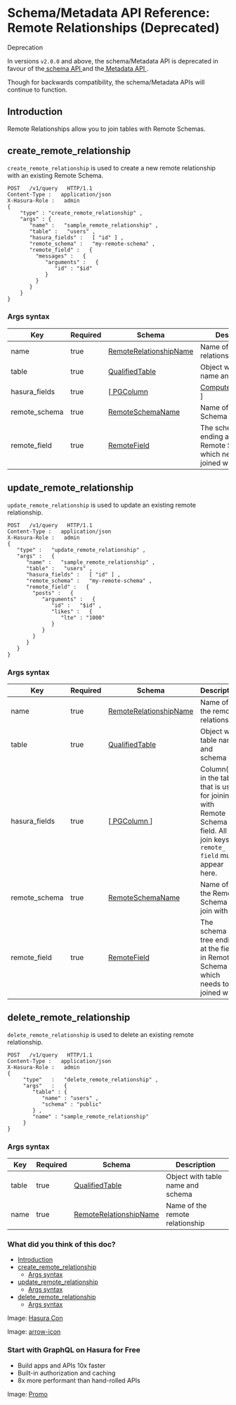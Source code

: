 # Schema/Metadata API Reference: Remote Relationships (Deprecated)

Deprecation

In versions `v2.0.0` and above, the schema/Metadata API is deprecated in
favour of the[ schema API ](https://hasura.io/docs/latest/api-reference/schema-api/index/)and the[ Metadata API ](https://hasura.io/docs/latest/api-reference/metadata-api/index/).

Though for backwards compatibility, the schema/Metadata APIs will
continue to function.

## Introduction​

Remote Relationships allow you to join tables with Remote Schemas.

## create_remote_relationship​

 `create_remote_relationship` is used to create a new remote relationship
with an existing Remote Schema.

```
POST   /v1/query   HTTP/1.1
Content-Type :   application/json
X-Hasura-Role :   admin
{
    "type" : "create_remote_relationship" ,
    "args" : {
       "name" :   "sample_remote_relationship" ,
       "table" :   "users" ,
       "hasura_fields" :   [ "id" ] ,
       "remote_schema" :   "my-remote-schema" ,
       "remote_field" :   {
         "messages" :   {
            "arguments" :   {
               "id" : "$id"
            }
         }
       }
    }
}
```

### Args syntax​

| Key | Required | Schema | Description |
|---|---|---|---|
| name | true | [ RemoteRelationshipName ](https://hasura.io/docs/latest/api-reference/syntax-defs/#remoterelationshipname) | Name of the remote relationship |
| table | true | [ QualifiedTable ](https://hasura.io/docs/latest/api-reference/syntax-defs/#qualifiedtable) | Object with table name and schema |
| hasura_fields | true | [[ PGColumn ](https://hasura.io/docs/latest/api-reference/syntax-defs/#pgcolumn)|[ ComputedFieldName ](https://hasura.io/docs/latest/api-reference/syntax-defs/#computedfieldname)] | Column/Computed field(s) in the table that is used for joining with Remote Schema field. All join keys in `remote_ field` must appear here. |
| remote_schema | true | [ RemoteSchemaName ](https://hasura.io/docs/latest/api-reference/syntax-defs/#remoteschemaname) | Name of the Remote Schema to join with |
| remote_field | true | [ RemoteField ](https://hasura.io/docs/latest/api-reference/syntax-defs/#remotefield) | The schema tree ending at the field in Remote Schema which needs to be joined with. |


## update_remote_relationship​

 `update_remote_relationship` is used to update an existing remote relationship.

```
POST   /v1/query   HTTP/1.1
Content-Type :   application/json
X-Hasura-Role :   admin
{
   "type" :   "update_remote_relationship" ,
   "args" :   {
      "name" :   "sample_remote_relationship" ,
      "table" :   "users" ,
      "hasura_fields" :   [ "id" ] ,
      "remote_schema" :   "my-remote-schema" ,
      "remote_field" :   {
        "posts" :   {
           "arguments" :   {
              "id" :   "$id" ,
              "likes" :   {
                 "lte" : "1000"
              }
           }
        }
      }
   }
}
```

### Args syntax​

| Key | Required | Schema | Description |
|---|---|---|---|
| name | true | [ RemoteRelationshipName ](https://hasura.io/docs/latest/api-reference/syntax-defs/#remoterelationshipname) | Name of the remote relationship |
| table | true | [ QualifiedTable ](https://hasura.io/docs/latest/api-reference/syntax-defs/#qualifiedtable) | Object with table name and schema |
| hasura_fields | true | [[ PGColumn ](https://hasura.io/docs/latest/api-reference/syntax-defs/#pgcolumn)] | Column(s) in the table that is used for joining with Remote Schema field. All join keys in `remote_ field` must appear here. |
| remote_schema | true | [ RemoteSchemaName ](https://hasura.io/docs/latest/api-reference/syntax-defs/#remoteschemaname) | Name of the Remote Schema to join with |
| remote_field | true | [ RemoteField ](https://hasura.io/docs/latest/api-reference/syntax-defs/#remotefield) | The schema tree ending at the field in Remote Schema which needs to be joined with. |


## delete_remote_relationship​

 `delete_remote_relationship` is used to delete an existing remote relationship.

```
POST   /v1/query   HTTP/1.1
Content-Type :   application/json
X-Hasura-Role :   admin
{
     "type"   :   "delete_remote_relationship" ,
     "args"   :   {
        "table" : {
           "name" : "users" ,
           "schema" : "public"
        } ,
        "name" : "sample_remote_relationship"
     }
}
```

### Args syntax​

| Key | Required | Schema | Description |
|---|---|---|---|
| table | true | [ QualifiedTable ](https://hasura.io/docs/latest/api-reference/syntax-defs/#qualifiedtable) | Object with table name and schema |
| name | true | [ RemoteRelationshipName ](https://hasura.io/docs/latest/api-reference/syntax-defs/#remoterelationshipname) | Name of the remote relationship |


### What did you think of this doc?

- [ Introduction ](https://hasura.io/docs/latest/api-reference/schema-metadata-api/remote-relationships/#schema-metadata-create-remote-relationship-syntax/#introduction)
- [ create_remote_relationship ](https://hasura.io/docs/latest/api-reference/schema-metadata-api/remote-relationships/#schema-metadata-create-remote-relationship-syntax/#schema-metadata-create-remote-relationship)
    - [ Args syntax ](https://hasura.io/docs/latest/api-reference/schema-metadata-api/remote-relationships/#schema-metadata-create-remote-relationship-syntax/#schema-metadata-create-remote-relationship-syntax)
- [ update_remote_relationship ](https://hasura.io/docs/latest/api-reference/schema-metadata-api/remote-relationships/#schema-metadata-create-remote-relationship-syntax/#schema-metadata-update-remote-relationship)
    - [ Args syntax ](https://hasura.io/docs/latest/api-reference/schema-metadata-api/remote-relationships/#schema-metadata-create-remote-relationship-syntax/#schema-metadata-update-remote-relationship-syntax)
- [ delete_remote_relationship ](https://hasura.io/docs/latest/api-reference/schema-metadata-api/remote-relationships/#schema-metadata-create-remote-relationship-syntax/#schema-metadata-delete-remote-relationship)
    - [ Args syntax ](https://hasura.io/docs/latest/api-reference/schema-metadata-api/remote-relationships/#schema-metadata-create-remote-relationship-syntax/#schema-metadata-delete-remote-relationship-syntax)


Image: [ Hasura Con ](https://res.cloudinary.com/dh8fp23nd/image/upload/v1686154570/hasura-con-2023/has-con-light-date_r2a2ud.png)

Image: [ arrow-icon ](https://res.cloudinary.com/dh8fp23nd/image/upload/v1683723549/main-web/chevron-right_ldbi7d.png)

### Start with GraphQL on Hasura for Free

- Build apps and APIs 10x faster
- Built-in authorization and caching
- 8x more performant than hand-rolled APIs


Image: [ Promo ](https://hasura.io/docs/assets/images/hasura-free-ff60e409244e0ea12b5a3045d1a9096b.png)